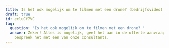 ```yaml
---
title: Is het ook mogelijk om te filmen met een drone? (bedrijfsvideo)
draft: true
id: ecluCf7VC
faq:
  question: "Is het ook mogelijk om te filmen met een drone? "
  answer: Zeker! Alles is mogelijk, geef het aan in de offerte aanvraag of
    bespreek het met een van onze consultants.
---
```

